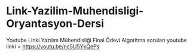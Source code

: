# Link-Yazilim-Muhendisligi-Oryantasyon-Dersi
Youtube Linki
Yazılım Mühendisliği Final Ödevi Algoritma soruları youtube linki = https://youtu.be/nc5U5YkQePs
